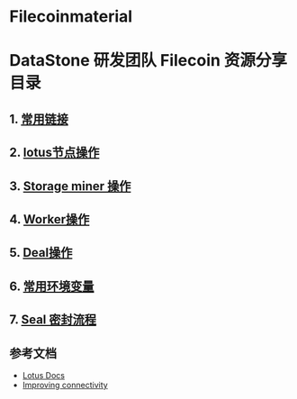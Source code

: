 # Filecoinmaterial

# DataStone 研发团队 Filecoin 资源分享目录

## 1. [常用链接](filecoininfo/1_ref_links.md)

## 2. [lotus节点操作](filecoininfo/2_lotus_op.md)

## 3. [Storage miner 操作](filecoininfo/3_miner_op.md)

## 4. [Worker操作](filecoininfo/4_worker_op.md)

## 5. [Deal操作](filecoininfo/5_deal_op.md)

## 6. [常用环境变量](filecoininfo/6_envs.md)

## 7. [Seal 密封流程](filecoininfo/7_seal_algorithm.md)


## **参考文档**
- [Lotus Docs](https://docs.filecoin.io)
- [Improving connectivity](https://docs.filecoin.io/mine/connectivity/)










